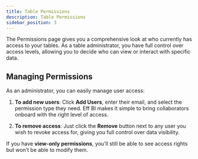 ```yaml
---
title: Table Permissions
description: Table Permissions
sidebar_position: 3
---
```


The Permissions page gives you a comprehensive look at who currently has access to your tables. As a table administrator, you have full control over access levels, allowing you to decide who can view or interact with specific data.

## Managing Permissions

As an administrator, you can easily manage user access:

1. <strong>To add new users</strong>: Click <strong>Add Users</strong>, enter their email, and select the permission type they need. Eff BI makes it simple to bring collaborators onboard with the right level of access.

2. <strong>To remove access</strong>: Just click the <strong>Remove</strong> button next to any user you wish to revoke access for, giving you full control over data visibility.

If you have <strong>view-only permissions</strong>, you’ll still be able to see access rights but won’t be able to modify them.
